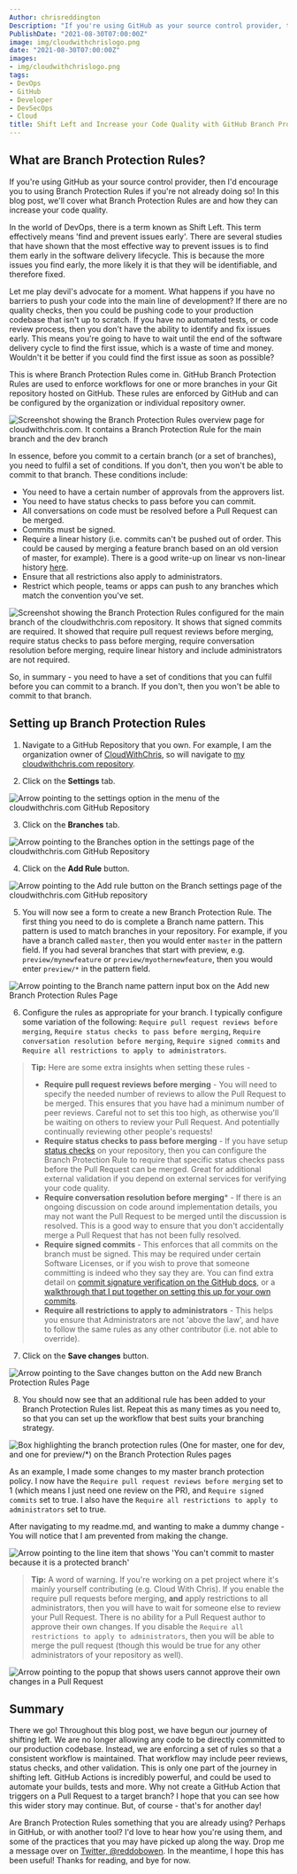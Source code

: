 ```yaml
---
Author: chrisreddington
Description: "If you're using GitHub as your source control provider, then I'd encourage you to using Branch Protection Rules if you're not already doing so! In this blog post, we'll cover what Branch Protection Rules are and how they can increase your code quality."
PublishDate: "2021-08-30T07:00:00Z"
image: img/cloudwithchrislogo.png
date: "2021-08-30T07:00:00Z"
images:
- img/cloudwithchrislogo.png
tags:
- DevOps
- GitHub
- Developer
- DevSecOps
- Cloud
title: Shift Left and Increase your Code Quality with GitHub Branch Protection Rules
---
```

## What are Branch Protection Rules?

If you're using GitHub as your source control provider, then I'd encourage you to using Branch Protection Rules if you're not already doing so! In this blog post, we'll cover what Branch Protection Rules are and how they can increase your code quality.

In the world of DevOps, there is a term known as Shift Left. This term effectively means 'find and prevent issues early'. There are several studies that have shown that the most effective way to prevent issues is to find them early in the software delivery lifecycle. This is because the more issues you find early, the more likely it is that they will be identifiable, and therefore fixed.

Let me play devil's advocate for a moment. What happens if you have no barriers to push your code into the main line of development? If there are no quality checks, then you could be pushing code to your production codebase that isn't up to scratch. If you have no automated tests, or code review process, then you don't have the ability to identify and fix issues early. This means you're going to have to wait until the end of the software delivery cycle to find the first issue, which is a waste of time and money. Wouldn't it be better if you could find the first issue as soon as possible?

This is where Branch Protection Rules come in. GitHub Branch Protection Rules are used to enforce workflows for one or more branches in your Git repository hosted on GitHub. These rules are enforced by GitHub and can be configured by the organization or individual repository owner.

![Screenshot showing the Branch Protection Rules overview page for cloudwithchris.com. It contains a Branch Protection Rule for the main branch and the dev branch](/img/blog/use-github-branch-protection-rules/branch-protection-overview.png)

In essence, before you commit to a certain branch (or a set of branches), you need to fulfil a set of conditions. If you don't, then you won't be able to commit to that branch. These conditions include:

* You need to have a certain number of approvals from the approvers list.
* You need to have status checks to pass before you can commit.
* All conversations on code must be resolved before a Pull Request can be merged.
* Commits must be signed.
* Require a linear history (i.e. commits can't be pushed out of order. This could be caused by merging a feature branch based on an old version of master, for example). There is a good write-up on linear vs non-linear history [here](https://www.bitsnbites.eu/a-tidy-linear-git-history/).
* Ensure that all restrictions also apply to administrators.
* Restrict which people, teams or apps can push to any branches which match the convention you've set.

![Screenshot showing the Branch Protection Rules configured for the main branch of the cloudwithchris.com repository. It shows that signed commits are required. It showed that require pull request reviews before merging, require status checks to pass before merging, require conversation resolution before merging, require linear history and include administrators are not required.](/img/blog/use-github-branch-protection-rules/branch-protection-rules-main.png)

So, in summary - you need to have a set of conditions that you can fulfil before you can commit to a branch. If you don't, then you won't be able to commit to that branch.

## Setting up Branch Protection Rules

1. Navigate to a GitHub Repository that you own. For example, I am the organization owner of [CloudWithChris](https://github.com/CloudWithChris/), so will navigate to [my cloudwithchris.com repository](https://github.com/CloudWithChris/cloudwithchris.com).

2. Click on the **Settings** tab.

  ![Arrow pointing to the settings option in the menu of the cloudwithchris.com GitHub Repository](/img/blog/use-github-branch-protection-rules/step-1.png)

3. Click on the **Branches** tab.

  ![Arrow pointing to the Branches option in the settings page of the cloudwithchris.com GitHub Repository](/img/blog/use-github-branch-protection-rules/step-2.png)

4. Click on the **Add Rule** button.

  ![Arrow pointing to the Add rule button on the Branch settings page of the cloudwithchris.com GitHub repository](/img/blog/use-github-branch-protection-rules/step-3.png)

5. You will now see a form to create a new Branch Protection Rule. The first thing you need to do is complete a Branch name pattern. This pattern is used to match branches in your repository. For example, if you have a branch called `master`, then you would enter `master` in the pattern field. If you had several branches that start with preview, e.g. `preview/mynewfeature` or `preview/myothernewfeature`, then you would enter `preview/*` in the pattern field.

  ![Arrow pointing to the Branch name pattern input box on the Add new Branch Protection Rules Page](/img/blog/use-github-branch-protection-rules/step-4.png)

6. Configure the rules as appropriate for your branch. I typically configure some variation of the following: ``Require pull request reviews before merging``, ``Require status checks to pass before merging``, ``Require conversation resolution before merging``, ``Require signed commits`` and ``Require all restrictions to apply to administrators``.

  > **Tip:** Here are some extra insights when setting these rules -
  >
  > * **Require pull request reviews before merging** - You will need to specify the needed number of reviews to allow the Pull Request to be merged. This ensures that you have had a minimum number of peer reviews. Careful not to set this too high, as otherwise you'll be waiting on others to review your Pull Request. And potentially continually reviewing other people's requests!
  > * **Require status checks to pass before merging** - If you have setup [status checks](https://docs.github.com/en/github/collaborating-with-pull-requests/collaborating-on-repositories-with-code-quality-features/about-status-checks) on your repository, then you can configure the Branch Protection Rule to require that specific status checks pass before the Pull Request can be merged. Great for additional external validation if you depend on external services for verifying your code quality.
  > * **Require conversation resolution before merging*** - If there is an ongoing discussion on code around implementation details, you may not want the Pull Request to be merged until the discussion is resolved. This is a good way to ensure that you don't accidentally merge a Pull Request that has not been fully resolved.
  > * **Require signed commits** - This enforces that all commits on the branch must be signed. This may be required under certain Software Licenses, or if you wish to prove that someone committing is indeed who they say they are. You can find extra detail on [commit signature verification on the GitHub docs](https://docs.github.com/en/github/authenticating-to-github/managing-commit-signature-verification/about-commit-signature-verification), or a [walkthrough that I put together on setting this up for your own commits](/blog/gpg-git-part-1).
  > * **Require all restrictions to apply to administrators** - This helps you ensure that Administrators are not 'above the law', and have to follow the same rules as any other contributor (i.e. not able to override).

7. Click on the **Save changes** button.

  ![Arrow pointing to the Save changes button on the Add new Branch Protection Rules Page](/img/blog/use-github-branch-protection-rules/step-5.png)

8. You should now see that an additional rule has been added to your Branch Protection Rules list. Repeat this as many times as you need to, so that you can set up the workflow that best suits your branching strategy.

  ![Box highlighting the branch protection rules (One for master, one for dev, and one for preview/*) on the Branch Protection Rules pages](/img/blog/use-github-branch-protection-rules/step-6.png)

As an example, I made some changes to my master branch protection policy. I now have the ``Require pull request reviews before merging`` set to 1 (which means I just need one review on the PR), and ``Require signed commits`` set to true. I also have the ``Require all restrictions to apply to administrators`` set to true.

After navigating to my readme.md, and wanting to make a dummy change - You will notice that I am prevented from making the change.

![Arrow pointing to the line item that shows 'You can't commit to master because it is a protected branch'](/img/blog/use-github-branch-protection-rules/branch-protection-rules-main.png)

> **Tip:** A word of warning. If you're working on a pet project where it's mainly yourself contributing (e.g. Cloud With Chris). If you enable the require pull requests before merging, **and** apply restrictions to all administrators, then you will have to wait for someone else to review your Pull Request. There is no ability for a Pull Request author to approve their own changes. If you disable the ``Require all restrictions to apply to administrators``, then you will be able to merge the pull request (though this would be true for any other administrators of your repository as well).

![Arrow pointing to the popup that shows users cannot approve their own changes in a Pull Request](/img/blog/use-github-branch-protection-rules/cant-approve-own.png)

## Summary

There we go! Throughout this blog post, we have begun our journey of shifting left. We are no longer allowing any code to be directly committed to our production codebase. Instead, we are enforcing a set of rules so that a consistent workflow is maintained. That workflow may include peer reviews, status checks, and other validation. This is only one part of the journey in shifting left. GitHub Actions is incredibly powerful, and could be used to automate your builds, tests and more. Why not create a GitHub Action that triggers on a Pull Request to a target branch? I hope that you can see how this wider story may continue. But, of course - that's for another day!

Are Branch Protection Rules something that you are already using? Perhaps in GitHub, or with another tool? I'd love to hear how you're using them, and some of the practices that you may have picked up along the way. Drop me a message over on [Twitter, @reddobowen](https://twitter.com/reddobowen). In the meantime, I hope this has been useful! Thanks for reading, and bye for now.
